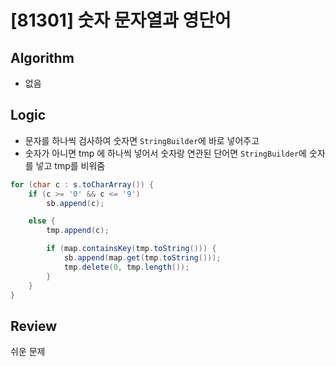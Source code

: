 # [81301] 숫자 문자열과 영단어
## Algorithm
- 없음
## Logic
- 문자를 하나씩 검사하여 숫자면 `StringBuilder`에 바로 넣어주고
- 숫자가 아니면 tmp 에 하나씩 넣어서 숫자랑 연관된 단어면 `StringBuilder`에 숫자를 넣고 tmp를 비워줌

```java
for (char c : s.toCharArray()) {
    if (c >= '0' && c <= '9')
        sb.append(c);

    else {
        tmp.append(c);

        if (map.containsKey(tmp.toString())) {
            sb.append(map.get(tmp.toString()));
            tmp.delete(0, tmp.length());
        }
    }
}
```

## Review
쉬운 문제
